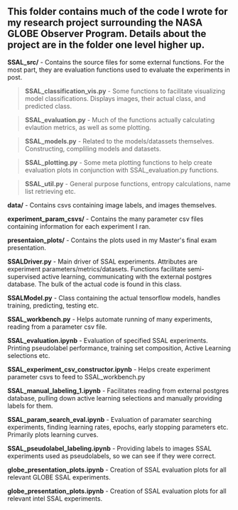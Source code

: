 ## This folder contains much of the code I wrote for my research project surrounding the NASA GLOBE Observer Program. Details about the project are in the folder one level higher up. 

**SSAL_src/** - Contains the source files for some external functions. For the most part, they are evaluation functions used to evaluate the experiments in post.
  
> **SSAL_classification_vis.py** - Some functions to facilitate visualizing model classifications. Displays images, their actual class, and predicted class.
  
> **SSAL_evaluation.py** - Much of the functions actually calculating evlaution metrics, as well as some plotting.
  
> **SSAL_models.py** - Related to the models/datassets themselves. Constructing, compliling models and datasets.
  
> **SSAL_plotting.py** - Some meta plotting functions to help create evaluation plots in conjunction with SSAL_evaluation.py functions.
  
> **SSAL_util.py** - General purpose functions, entropy calculations, name list retrieving etc. 

**data/** - Contains csvs containing image labels, and images themselves.

**experiment_param_csvs/** - Contains the many parameter csv files containing information for each experiment I ran.

**presentaion_plots/** - Contains the plots used in my Master's final exam presentation. 
  
**SSALDriver.py** - Main driver of SSAL experiments. Attributes are experiment parameters/metrics/datasets. Functions facilitate semi-supervised active learning, communicating with the external postgres database. The bulk of the actual code is found in this class.

**SSALModel.py** - Class containing the actual tensorflow models, handles training, predicting, testing etc. 

**SSAL_workbench.py** - Helps automate running of many experiments, reading from a parameter csv file. 

**SSAL_evaluation.ipynb** - Evaluation of specified SSAL experiments. Printing pseudolabel performance, training set composition, Active Learning selections etc.

**SSAL_experiment_csv_constructor.ipynb** - Helps create experiment parameter csvs to feed to SSAL_workbench.py

**SSAL_manual_labeling_1.ipynb** - Facilitates reading from external postgres database, pulling down active learning selections and manually providing labels for them.

**SSAL_param_search_eval.ipynb** - Evaluation of paramater searching experiments, finding learning rates, epochs, early stopping parameters etc. Primarily plots learning curves.

**SSAL_pseudolabel_labeling.ipynb** - Providing labels to images SSAL experiments used as pseudolabels, so we can see if they were correct.

**globe_presentation_plots.ipynb** - Creation of SSAL evaluation plots for all relevant GLOBE SSAL experiments.

**globe_presentation_plots.ipynb** - Creation of SSAL evaluation plots for all relevant intel SSAL experiments.


